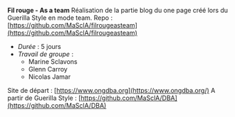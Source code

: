 **Fil rouge - As a team**
Réalisation de la partie blog du one page créé lors du Guerilla Style en mode team.
Repo : [https://github.com/MaSclA/filrougeasteam](https://github.com/MaSclA/filrougeasteam)

-   *Durée* : 5 jours
-   *Travail de groupe* : 
	- Marine Sclavons
	- Glenn Carroy
	- Nicolas Jamar
	
Site de départ : [https://www.ongdba.org](https://www.ongdba.org/)
A partir de Guerilla Style : [https://github.com/MaSclA/DBA](https://github.com/MaSclA/DBA)
